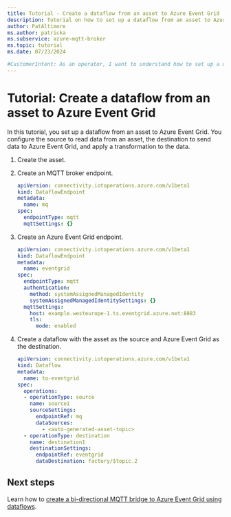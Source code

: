 ```yaml
---
title: Tutorial - Create a dataflow from an asset to Azure Event Grid
description: Tutorial on how to set up a dataflow from an asset to Azure Event Grid.
author: PatAltimore
ms.author: patricka
ms.subservice: azure-mqtt-broker
ms.topic: tutorial
ms.date: 07/23/2024

#CustomerIntent: As an operator, I want to understand how to set up a dataflow from an asset to Azure Event Grid.
---
```


# Tutorial: Create a dataflow from an asset to Azure Event Grid

In this tutorial, you set up a dataflow from an asset to Azure Event Grid. You configure the source to read data from an asset, the destination to send data to Azure Event Grid, and apply a transformation to the data.

1. Create the asset.
1. Create an MQTT broker endpoint.

   ```yaml
   apiVersion: connectivity.iotoperations.azure.com/v1beta1
   kind: DataflowEndpoint
   metadata:
     name: mq
   spec:
     endpointType: mqtt
     mqttSettings: {}
   ```

1. Create an Azure Event Grid endpoint.

   ```yaml
   apiVersion: connectivity.iotoperations.azure.com/v1beta1
   kind: DataflowEndpoint
   metadata:
     name: eventgrid
   spec:
     endpointType: mqtt
     authentication:
       method: systemAssignedManagedIdentity
       systemAssignedManagedIdentitySettings: {}
     mqttSettings:
       host: example.westeurope-1.ts.eventgrid.azure.net:8883
       tls:
         mode: enabled
   ```

1. Create a dataflow with the asset as the source and Azure Event Grid as the destination.

    ```yaml
    apiVersion: connectivity.iotoperations.azure.com/v1beta1
    kind: Dataflow
    metadata:
      name: to-eventgrid
    spec:
      operations:
      - operationType: source
        name: source1
        sourceSettings:
          endpointRef: mq
          dataSources:
            - <auto-generated-asset-topic>
      - operationType: destination
        name: destination1
        destinationSettings:
          endpointRef: eventgrid
          dataDestination: factory/$topic.2
    ```

## Next steps

Learn how to [create a bi-directional MQTT bridge to Azure Event Grid using dataflows](tutorial-dataflow-asset-event-grid.md).
